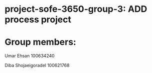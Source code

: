 # project-sofe-3650-group-3: ADD process project

# Group members:

Umar Ehsan 100634240

Diba Shojaeigoradel 100621768
